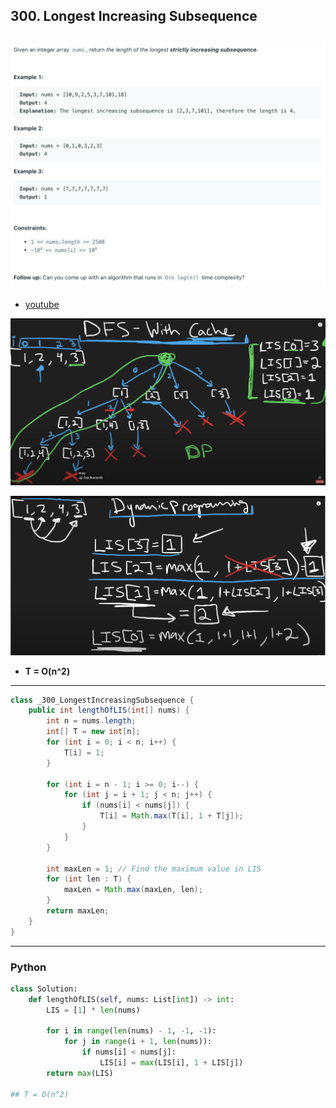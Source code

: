 ## 300. Longest Increasing Subsequence
![](img/2024-07-24-16-19-23.png)
---

- [youtube](https://www.youtube.com/watch?v=cjWnW0hdF1Y)

![](img/2024-07-24-16-20-15.png)

![](img/2024-07-24-16-20-45.png)



- **T = O(n^2)**

---

```java
class _300_LongestIncreasingSubsequence {
    public int lengthOfLIS(int[] nums) {
        int n = nums.length;
        int[] T = new int[n];
        for (int i = 0; i < n; i++) {
            T[i] = 1;
        }

        for (int i = n - 1; i >= 0; i--) {
            for (int j = i + 1; j < n; j++) {
                if (nums[i] < nums[j]) {
                    T[i] = Math.max(T[i], 1 + T[j]);
                }
            }
        }

        int maxLen = 1; // Find the maximum value in LIS
        for (int len : T) {
            maxLen = Math.max(maxLen, len);
        }
        return maxLen;
    }
}
```
---


### Python

```py
class Solution:
    def lengthOfLIS(self, nums: List[int]) -> int:
        LIS = [1] * len(nums)

        for i in range(len(nums) - 1, -1, -1):
            for j in range(i + 1, len(nums)):
                if nums[i] < nums[j]:
                    LIS[i] = max(LIS[i], 1 + LIS[j])
        return max(LIS)

## T = O(n^2)
```